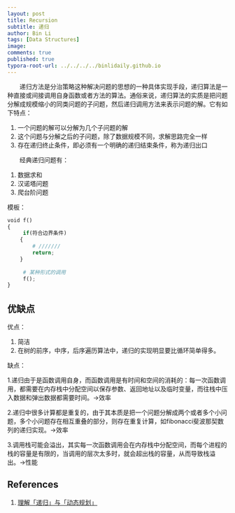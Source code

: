 ```yaml
---
layout: post
title: Recursion
subtitle: 递归
author: Bin Li
tags: [Data Structures]
image: 
comments: true
published: true
typora-root-url: ../../../../binlidaily.github.io
---
```


　　递归方法是分治策略这种解决问题的思想的一种具体实现手段，递归算法是一种直接或间接调用自身函数或者方法的算法。通俗来说，递归算法的实质是把问题分解成规模缩小的同类问题的子问题，然后递归调用方法来表示问题的解。它有如下特点：

1. 一个问题的解可以分解为几个子问题的解
2. 这个问题与分解之后的子问题，除了数据规模不同，求解思路完全一样
3. 存在递归终止条件，即必须有一个明确的递归结束条件，称为递归出口

　　经典递归问题有：
1. 数据求和
2. 汉诺塔问题
3. 爬台阶问题

模板：

```python
void f()
{
     if(符合边界条件)
    {
        # ///////
        return;
    }
    
     # 某种形式的调用
     f();
}
```

## 优缺点
优点：

1. 简洁
2. 在树的前序，中序，后序遍历算法中，递归的实现明显要比循环简单得多。

缺点：

1.递归由于是函数调用自身，而函数调用是有时间和空间的消耗的：每一次函数调用，都需要在内存栈中分配空间以保存参数、返回地址以及临时变量，而往栈中压入数据和弹出数据都需要时间。->效率

2.递归中很多计算都是重复的，由于其本质是把一个问题分解成两个或者多个小问题，多个小问题存在相互重叠的部分，则存在重复计算，如fibonacci斐波那契数列的递归实现。->效率

3.调用栈可能会溢出，其实每一次函数调用会在内存栈中分配空间，而每个进程的栈的容量是有限的，当调用的层次太多时，就会超出栈的容量，从而导致栈溢出。->性能

## References
1. [理解「递归」与「动态规划」](https://juejin.im/post/5c2308abf265da615304ce41)